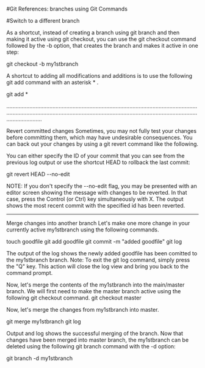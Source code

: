 #Git References: branches using Git Commands

#Switch to a different branch

As a shortcut, instead of creating a branch using git branch and then making it active using git checkout, you can use the git checkout command followed by the -b option, that creates the branch and makes it active in one step:

git checkout -b my1stbranch


A shortcut to adding all modifications and additions is to use the following git add command with an asterisk * .

git add *

...............................................................................................................................................................................................................................................................................

Revert committed changes
Sometimes, you may not fully test your changes before committing them, which may have undesirable consequences. You can back out your changes by using a git revert command like the following.

You can either specify the ID of your commit that you can see from the previous log output or use the shortcut HEAD to rollback the last commit:

git revert HEAD --no-edit

NOTE: If you don't specify the --no-edit flag, you may be presented with an editor screen showing the message with changes to be reverted. In that case, press the Control (or Ctrl) key simultaneously with X.
The output shows the most recent commit with the specified id has been reverted.

-------------------------------------------------------------------------------------------------------------------------------------------------------------------------------------------------------------------------------------------------------------------------------

Merge changes into another branch
Let's make one more change in your currently active my1stbranch using the following commands.

touch goodfile
git add goodfile
git commit -m "added goodfile"
git log

The output of the log shows the newly added goodfile has been comitted to the my1stbranch branch.
Note: To exit the git log command, simply press the "Q" key. This action will close the log view and bring you back to the command prompt.

Now, let's merge the contents of the my1stbranch into the main/master branch. We will first need to make the master branch active using the following git checkout command.
git checkout master

Now, let's merge the changes from my1stbranch into master.

git merge my1stbranch
git log

Output and log shows the successful merging of the branch.
Now that changes have been merged into master branch, the my1stbranch can be deleted using the following git branch command with the -d option:

git branch -d my1stbranch

